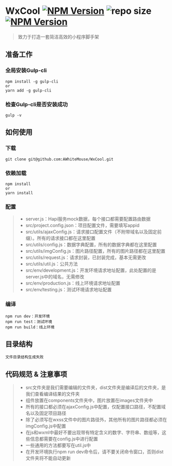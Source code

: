 # WxCool [![NPM Version](https://img.shields.io/npm/v/wx-cool.svg?style=flat)](https://npmjs.org/package/wx-cool) ![repo size](https://img.shields.io/github/repo-size/awhitemouse/wxcool) [![NPM Version](https://img.shields.io/npm/l/wx-cool)](https://npmjs.org/package/wx-cool)

> 致力于打造一套简洁高效的小程序脚手架

## 准备工作

### 全局安装Gulp-cli

```shell
npm install -g gulp-cli
or
yarn add -g gulp-cli
```

### 检查Gulp-cli是否安装成功

```shell
gulp -v
```

## 如何使用

### 下载

```shell
git clone git@github.com:AWhiteMouse/WxCool.git
```

### 依赖加载

```shell
npm install
or
yarn install
```

### 配置

> + server.js：Hapi服务mock数据，每个接口都需要配置路由数据
> + src/project.config.json：项目配置文件，需要填写appid
> + src/utils/ajaxConfig.js：请求接口配置文件（不附带域名以及固定前缀）。所有的请求接口都在这里配置
> + src/utils/config.js：数据字典配置，所有的数据字典都在这里配置
> + src/utils/imgConfig.js：图片路径配置，所有的图片路径都在这里配置
> + src/utils/request.js：请求封装，已封装完成，基本无需更改
> + src/utils/util.js：公共方法
> + src/env/development.js：开发环境请求地址配置，此处配置的是server.js中的域名，无需修改
> + src/env/production.js：线上环境请求地址配置
> + src/env/testing.js：测试环境请求地址配置

### 编译

```shell
npm run dev：开发环境
npm run test：测试环境
npm run build：线上环境
```

## 目录结构

`文件目录结构生成失败`

## 代码规范 & 注意事项

> + src文件夹是我们需要编辑的文件夹，dist文件夹是编译后的文件夹，是我们查看编译结果的文件夹
> + 组件放置在components文件夹中，图片放置在images文件夹中
> + 所有的接口都必须在ajaxConfig.js中配置，仅配置接口路径，不配置域名以及固定项目路径
> + 除了必须写在wxss文件中的图片路径外，其他所有的图片路径都必须在imgConfig.js中配置
> + 在js和wxml中最好不要出现带有特定含义的数字、字符串、数组等，这些信息都需要在config.js中进行配置
> + 一些通用的方法都要写在util.js中
> + 在开发环境执行npm run dev命令后，请不要关闭命令窗口，否则dist文件夹将不能自动更新
